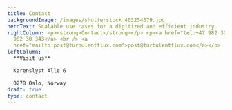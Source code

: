 ```yaml
---
title: Contact
backgroundImage: /images/shutterstock_403254379.jpg
heroText: Scalable use cases for a digitized and efficient industry.
rightColumn: <p><strong>Contact</strong></p> <p><a href="tel:+47 982 30 343">+47
  982 30 343</a> <br /> <a
  href="mailto:post@turbulentflux.com">post@turbulentflux.com</a></p>
leftColumn: |-
  **Visit us**

  Karenslyst Alle 6

  0278 Oslo, Norway
draft: true
type: contact
---
```

